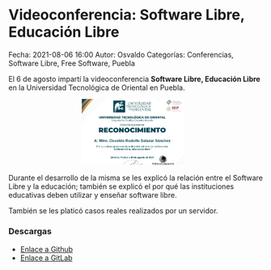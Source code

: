 Videoconferencia: Software Libre, Educación Libre
===========

Fecha: 2021-08-06 16:00
Autor: Osvaldo
Categorías: Conferencias, Software Libre, Free Software, Puebla

El 6 de agosto impartí la videoconferencia **Software Libre, Educación Libre** en la Universidad Tecnológica de Oriental en Puebla.

<center>
<img class="img-responsive" style="width:40%;height:auto;margin-right:12px;" src="2021-08-06-SL-educacion-libre/recortado_UT_Oriental_agosto_2021.jpg" alt="UT Oriental 2021" width="425" height="350">
</center>

<!-- break -->

Durante el desarrollo de la misma se les explicó la relación entre el Software Libre y la educación; también se explicó el por qué las instituciones educativas deben utilizar y enseñar software libre.

También se les platicó casos reales realizados por un servidor.

### Descargas

* [Enlace a Github](https://github.com/ChicoXXX/Conferencia-Software-Llibre-Educacion-Libre)
* [Enlace a GitLab](https://gitlab.com/ChicoXXX/software-libre-educacion-libre)
